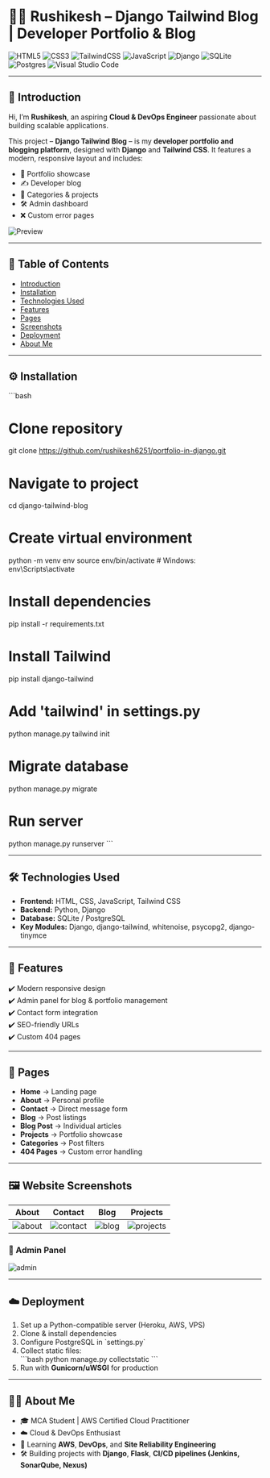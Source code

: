 # 👨‍💻 Rushikesh – Django Tailwind Blog | Developer Portfolio & Blog  

![HTML5](https://img.shields.io/badge/html5-%23E34F26.svg?style=for-the-badge&logo=html5&logoColor=white)
![CSS3](https://img.shields.io/badge/css3-%231572B6.svg?style=for-the-badge&logo=css3&logoColor=white)
![TailwindCSS](https://img.shields.io/badge/tailwindcss-%2338B2AC.svg?style=for-the-badge&logo=tailwind-css&logoColor=white)
![JavaScript](https://img.shields.io/badge/javascript-%23323330.svg?style=for-the-badge&logo=javascript&logoColor=%23F7DF1E)
![Django](https://img.shields.io/badge/django-%23092E20.svg?style=for-the-badge&logo=django&logoColor=white)
![SQLite](https://img.shields.io/badge/sqlite-%2307405e.svg?style=for-the-badge&logo=sqlite&logoColor=white)
![Postgres](https://img.shields.io/badge/postgres-%23316192.svg?style=for-the-badge&logo=postgresql&logoColor=white)
![Visual Studio Code](https://img.shields.io/badge/Visual%20Studio%20Code-0078d7.svg?style=for-the-badge&logo=visual-studio-code&logoColor=white)

---

## 🚀 Introduction  
Hi, I’m **Rushikesh**, an aspiring **Cloud & DevOps Engineer** passionate about building scalable applications.  

This project – **Django Tailwind Blog** – is my **developer portfolio and blogging platform**, designed with **Django** and **Tailwind CSS**. It features a modern, responsive layout and includes:  
- 💼 Portfolio showcase  
- ✍️ Developer blog  
- 📂 Categories & projects  
- 🛠️ Admin dashboard  
- ❌ Custom error pages  

![Preview](https://user-images.githubusercontent.com/106135144/227858936-d4cbcb44-9ff4-4729-b0f0-6ede931b99e0.png)

---

## 📑 Table of Contents  
- [Introduction](#-introduction)  
- [Installation](#-installation)  
- [Technologies Used](#-technologies-used)  
- [Features](#-features)  
- [Pages](#-pages)  
- [Screenshots](#-website-screenshots)  
- [Deployment](#-deployment)  
- [About Me](#-about-me)

---

## ⚙️ Installation  

\`\`\`bash
# Clone repository
git clone https://github.com/rushikesh6251/portfolio-in-django.git

# Navigate to project
cd django-tailwind-blog

# Create virtual environment
python -m venv env
source env/bin/activate  # Windows: env\Scripts\activate

# Install dependencies
pip install -r requirements.txt

# Install Tailwind
pip install django-tailwind

# Add 'tailwind' in settings.py
python manage.py tailwind init

# Migrate database
python manage.py migrate

# Run server
python manage.py runserver
\`\`\`

---

## 🛠️ Technologies Used  

- **Frontend:** HTML, CSS, JavaScript, Tailwind CSS  
- **Backend:** Python, Django  
- **Database:** SQLite / PostgreSQL  
- **Key Modules:** Django, django-tailwind, whitenoise, psycopg2, django-tinymce  

---

## 🌟 Features  

✔️ Modern responsive design  
✔️ Admin panel for blog & portfolio management  
✔️ Contact form integration  
✔️ SEO-friendly URLs  
✔️ Custom 404 pages  

---

## 📄 Pages  

- **Home** → Landing page  
- **About** → Personal profile  
- **Contact** → Direct message form  
- **Blog** → Post listings  
- **Blog Post** → Individual articles  
- **Projects** → Portfolio showcase  
- **Categories** → Post filters  
- **404 Pages** → Custom error handling  

---

## 🖼️ Website Screenshots  

| About | Contact | Blog | Projects |
|-------|---------|------|----------|
| ![about](https://user-images.githubusercontent.com/106135144/218676693-b433a723-0569-4a5a-91e2-d2330659233d.png) | ![contact](https://user-images.githubusercontent.com/106135144/218676709-3924f790-32db-46f3-a1b5-bf1907506751.png) | ![blog](https://user-images.githubusercontent.com/106135144/218676733-bc2313e9-9721-4f4b-9fd8-ab7cfa939221.png) | ![projects](https://user-images.githubusercontent.com/106135144/218676756-3770e70e-149b-48ae-af50-44d1ee43aed6.png) |

### 🔑 Admin Panel  
![admin](https://user-images.githubusercontent.com/106135144/218730427-1aad64b4-65ff-44e4-babf-840d200919fa.png)

---

## ☁️ Deployment  

1. Set up a Python-compatible server (Heroku, AWS, VPS)  
2. Clone & install dependencies  
3. Configure PostgreSQL in \`settings.py\`  
4. Collect static files:  
\`\`\`bash
python manage.py collectstatic
\`\`\`  
5. Run with **Gunicorn/uWSGI** for production  

---

## 👨‍🎓 About Me  

- 🎓 MCA Student | AWS Certified Cloud Practitioner  
- ☁️ Cloud & DevOps Enthusiast  
- 🚀 Learning **AWS**, **DevOps**, and **Site Reliability Engineering**  
- 🛠️ Building projects with **Django**, **Flask**, **CI/CD pipelines (Jenkins, SonarQube, Nexus)**  
